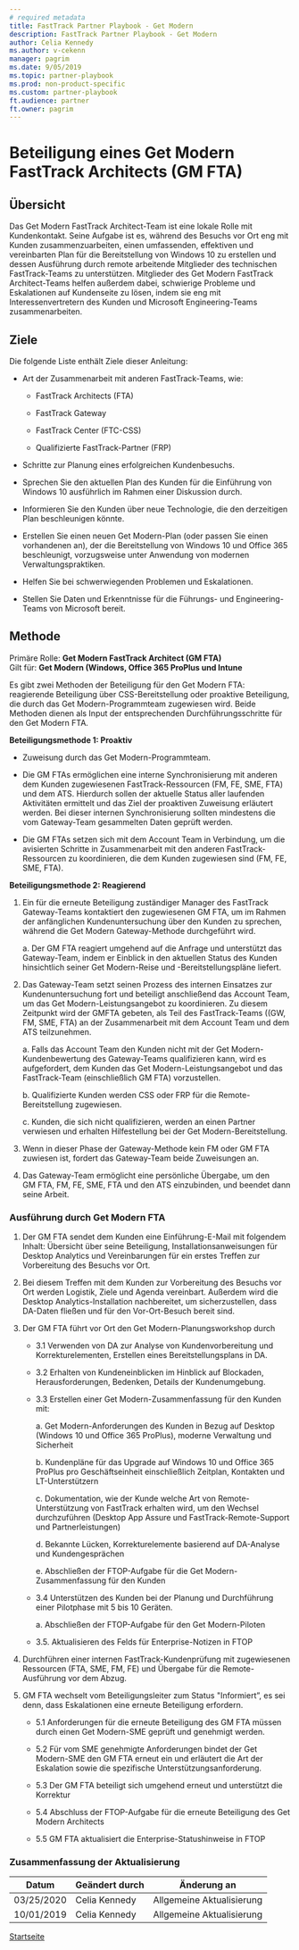 ```yaml
---  
# required metadata  
title: FastTrack Partner Playbook - Get Modern 
description: FastTrack Partner Playbook - Get Modern 
author: Celia Kennedy
ms.author: v-cekenn
manager: pagrim
ms.date: 9/05/2019  
ms.topic: partner-playbook  
ms.prod: non-product-specific  
ms.custom: partner-playbook  
ft.audience: partner  
ft.owner: pagrim
---   
```

# Beteiligung eines Get Modern FastTrack Architects (GM FTA)

## Übersicht

Das Get Modern FastTrack Architect-Team ist eine lokale Rolle mit Kundenkontakt. Seine Aufgabe ist es, während des Besuchs vor Ort eng mit Kunden zusammenzuarbeiten, einen umfassenden, effektiven und vereinbarten Plan für die Bereitstellung von Windows 10 zu erstellen und dessen Ausführung durch remote arbeitende Mitglieder des technischen FastTrack-Teams zu unterstützen. Mitglieder des Get Modern FastTrack Architect-Teams helfen außerdem dabei, schwierige Probleme und Eskalationen auf Kundenseite zu lösen, indem sie eng mit Interessenvertretern des Kunden und Microsoft Engineering-Teams zusammenarbeiten.

##  Ziele

Die folgende Liste enthält Ziele dieser Anleitung:

  - Art der Zusammenarbeit mit anderen FastTrack-Teams, wie:
    
      - FastTrack Architects (FTA)
    
      - FastTrack Gateway
    
      - FastTrack Center (FTC-CSS)
    
      - Qualifizierte FastTrack-Partner (FRP)

  - Schritte zur Planung eines erfolgreichen Kundenbesuchs.

  - Sprechen Sie den aktuellen Plan des Kunden für die Einführung von Windows 10 ausführlich im Rahmen einer Diskussion durch.

  - Informieren Sie den Kunden über neue Technologie, die den derzeitigen Plan beschleunigen könnte.

  - Erstellen Sie einen neuen Get Modern-Plan (oder passen Sie einen vorhandenen an), der die Bereitstellung von Windows 10 und Office 365 beschleunigt, vorzugsweise unter Anwendung von modernen Verwaltungspraktiken.

  - Helfen Sie bei schwerwiegenden Problemen und Eskalationen.

  - Stellen Sie Daten und Erkenntnisse für die Führungs- und Engineering-Teams von Microsoft bereit.

## Methode 

Primäre Rolle: **Get Modern FastTrack Architect (GM FTA)**  
Gilt für: **Get Modern (Windows, Office 365 ProPlus und Intune**

Es gibt zwei Methoden der Beteiligung für den Get Modern FTA: reagierende Beteiligung über CSS-Bereitstellung oder proaktive Beteiligung, die durch das Get Modern-Programmteam zugewiesen wird. Beide Methoden dienen als Input der entsprechenden Durchführungsschritte für den Get Modern FTA.

**Beteiligungsmethode 1: Proaktiv**

  - Zuweisung durch das Get Modern-Programmteam.

  - Die GM FTAs ermöglichen eine interne Synchronisierung mit anderen dem Kunden zugewiesenen FastTrack-Ressourcen (FM, FE, SME, FTA) und dem ATS. Hierdurch sollen der aktuelle Status aller laufenden Aktivitäten ermittelt und das Ziel der proaktiven Zuweisung erläutert werden. Bei dieser internen Synchronisierung sollten mindestens die vom Gateway-Team gesammelten Daten geprüft werden.

  - Die GM FTAs setzen sich mit dem Account Team in Verbindung, um die avisierten Schritte in Zusammenarbeit mit den anderen FastTrack-Ressourcen zu koordinieren, die dem Kunden zugewiesen sind (FM, FE, SME, FTA).

**Beteiligungsmethode 2: Reagierend**

1.  Ein für die erneute Beteiligung zuständiger Manager des FastTrack Gateway-Teams kontaktiert den zugewiesenen GM FTA, um im Rahmen der anfänglichen Kundenuntersuchung über den Kunden zu sprechen, während die Get Modern Gateway-Methode durchgeführt wird.

    a. Der GM FTA reagiert umgehend auf die Anfrage und unterstützt das Gateway-Team, indem er Einblick in den aktuellen Status des Kunden hinsichtlich seiner Get Modern-Reise und -Bereitstellungspläne liefert.

2.  Das Gateway-Team setzt seinen Prozess des internen Einsatzes zur Kundenuntersuchung fort und beteiligt anschließend das Account Team, um das Get Modern-Leistungsangebot zu koordinieren. Zu diesem Zeitpunkt wird der GMFTA gebeten,
    als Teil des FastTrack-Teams ((GW, FM, SME, FTA) an der Zusammenarbeit mit dem Account Team und dem ATS teilzunehmen.
    
    a. Falls das Account Team den Kunden nicht mit der Get Modern-Kundenbewertung des Gateway-Teams qualifizieren kann, wird es aufgefordert, dem Kunden das Get Modern-Leistungsangebot und das FastTrack-Team (einschließlich GM FTA) vorzustellen.
    
    b. Qualifizierte Kunden werden CSS oder FRP für die Remote-Bereitstellung zugewiesen.
    
    c. Kunden, die sich nicht qualifizieren, werden an einen Partner verwiesen und erhalten Hilfestellung bei der Get Modern-Bereitstellung.

3.  Wenn in dieser Phase der Gateway-Methode kein FM oder GM FTA zuwiesen ist, fordert das Gateway-Team beide Zuweisungen an.

4.  Das Gateway-Team ermöglicht eine persönliche Übergabe, um den GM FTA, FM, FE, SME, FTA und den ATS einzubinden, und beendet dann seine Arbeit.

###  Ausführung durch Get Modern FTA

1.  Der GM FTA sendet dem Kunden eine Einführung-E-Mail mit folgendem Inhalt: Übersicht über seine Beteiligung, Installationsanweisungen für Desktop Analytics und Vereinbarungen für ein erstes Treffen zur Vorbereitung des Besuchs vor Ort.

2.  Bei diesem Treffen mit dem Kunden zur Vorbereitung des Besuchs vor Ort werden Logistik, Ziele und Agenda vereinbart. Außerdem wird die Desktop Analytics-Installation nachbereitet, um sicherzustellen, dass DA-Daten fließen und für den Vor-Ort-Besuch bereit sind.

3.  Der GM FTA führt vor Ort den Get Modern-Planungsworkshop durch 
    
    - 3.1 Verwenden von DA zur Analyse von Kundenvorbereitung und Korrekturelementen, Erstellen eines Bereitstellungsplans in DA.
    - 3.2 Erhalten von Kundeneinblicken im Hinblick auf Blockaden, Herausforderungen, Bedenken, Details der Kundenumgebung.
    - 3.3 Erstellen einer Get Modern-Zusammenfassung für den Kunden mit:
        
        a. Get Modern-Anforderungen des Kunden in Bezug auf Desktop (Windows 10 und Office 365 ProPlus), moderne Verwaltung und Sicherheit
        
        b. Kundenpläne für das Upgrade auf Windows 10 und Office 365 ProPlus pro Geschäftseinheit einschließlich Zeitplan, Kontakten und LT-Unterstützern
        
        c. Dokumentation, wie der Kunde welche Art von Remote-Unterstützung von FastTrack erhalten wird, um den Wechsel durchzuführen (Desktop App Assure und FastTrack-Remote-Support und Partnerleistungen)
        
        d. Bekannte Lücken, Korrekturelemente basierend auf DA-Analyse und Kundengesprächen
        
        e. Abschließen der FTOP-Aufgabe für die Get Modern-Zusammenfassung für den Kunden
    
    - 3.4 Unterstützen des Kunden bei der Planung und Durchführung einer Pilotphase mit 5 bis 10 Geräten.
        
        a. Abschließen der FTOP-Aufgabe für den Get Modern-Piloten
    
    - 3.5.  Aktualisieren des Felds für Enterprise-Notizen in FTOP

4.  Durchführen einer internen FastTrack-Kundenprüfung mit zugewiesenen Ressourcen (FTA, SME, FM, FE) und Übergabe für die Remote-Ausführung vor dem Abzug.

5.  GM FTA wechselt vom Beteiligungsleiter zum Status "Informiert”, es sei denn, dass Eskalationen eine erneute Beteiligung erfordern.
    
    - 5.1 Anforderungen für die erneute Beteiligung des GM FTA müssen durch einen Get Modern-SME geprüft und genehmigt werden.
    
    - 5.2 Für vom SME genehmigte Anforderungen bindet der Get Modern-SME den GM FTA erneut ein und erläutert die Art der Eskalation sowie die spezifische Unterstützungsanforderung.
    
    - 5.3 Der GM FTA beteiligt sich umgehend erneut und unterstützt die Korrektur
    
    - 5.4 Abschluss der FTOP-Aufgabe für die erneute Beteiligung des Get Modern Architects
    
    - 5.5 GM FTA aktualisiert die Enterprise-Statushinweise in FTOP

### Zusammenfassung der Aktualisierung

|Datum|Geändert durch|Änderung an|
|---------|---------------|----------------------------|
|03/25/2020| Celia Kennedy| Allgemeine Aktualisierung|
|10/01/2019| Celia Kennedy| Allgemeine Aktualisierung|

[Startseite](http://partner-docs.microsoft.com)
